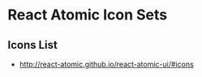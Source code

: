 React Atomic Icon Sets
===

## Icons List
   * http://react-atomic.github.io/react-atomic-ui/#icons
